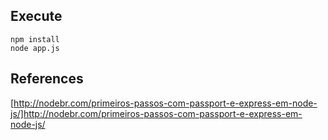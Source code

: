 ## Execute
    npm install
    node app.js
## References
[http://nodebr.com/primeiros-passos-com-passport-e-express-em-node-js/]http://nodebr.com/primeiros-passos-com-passport-e-express-em-node-js/
